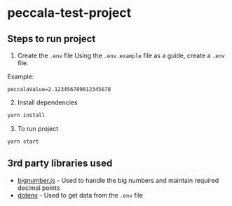 # peccala-test-project

## Steps to run project

1. Create the `.env` file
Using the `.env.example` file as a guide, create a `.env` file. 

Example:
```env
peccalaValue=2.123456789012345678
```


2. Install dependencies

```sh
yarn install

```


3. To run project

```sh
yarn start

```


## 3rd party libraries used
- [bignumber.js](https://www.npmjs.com/package/bignumber.js) - Used to handle the big numbers and maintain required decimal points  
- [dotenv](https://www.npmjs.com/package/dotenv) - Used to get data from the `.env` file
